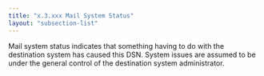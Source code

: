 ```yaml
---
title: "x.3.xxx Mail System Status"
layout: "subsection-list"
---
```


Mail system status indicates that something having to do with the destination system has caused this DSN.
System issues are assumed to be under the general control of the destination system administrator.
